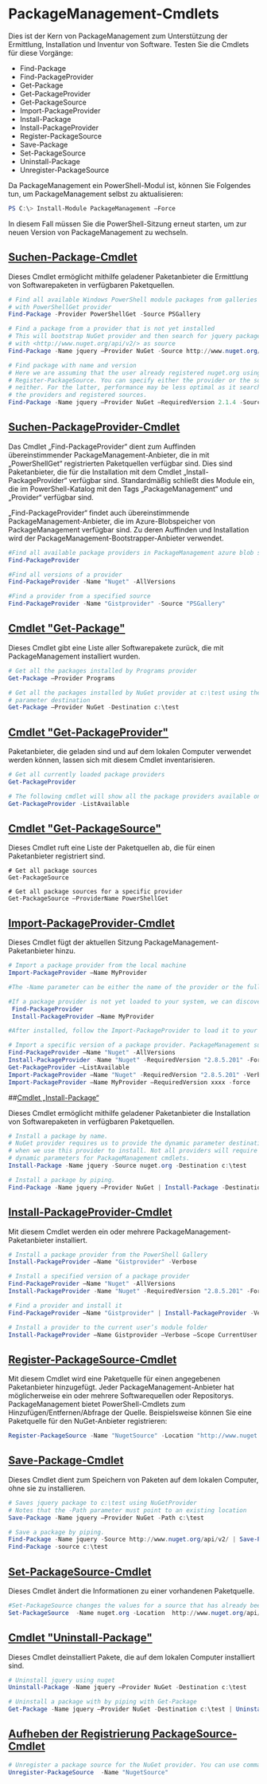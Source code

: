 # PackageManagement-Cmdlets
Dies ist der Kern von PackageManagement zum Unterstützung der Ermittlung, Installation und Inventur von Software. Testen Sie die Cmdlets für diese Vorgänge:
-   Find-Package
-   Find-PackageProvider
-   Get-Package
-   Get-PackageProvider
-   Get-PackageSource
-   Import-PackageProvider
-   Install-Package
-   Install-PackageProvider
-   Register-PackageSource
-   Save-Package
-   Set-PackageSource
-   Uninstall-Package
-   Unregister-PackageSource

Da PackageManagement ein PowerShell-Modul ist, können Sie Folgendes tun, um PackageManagement selbst zu aktualisieren:
```powershell
PS C:\> Install-Module PackageManagement –Force
```
In diesem Fall müssen Sie die PowerShell-Sitzung erneut starten, um zur neuen Version von PackageManagement zu wechseln.

## [Suchen-Package-Cmdlet](https://technet.microsoft.com/en-us/library/dn890709.aspx)
Dieses Cmdlet ermöglicht mithilfe geladener Paketanbieter die Ermittlung von Softwarepaketen in verfügbaren Paketquellen.
```powershell
# Find all available Windows PowerShell module packages from galleries registered
# with PowerShellGet provider
Find-Package -Provider PowerShellGet -Source PSGallery

# Find a package from a provider that is not yet installed
# This will bootstrap NuGet provider and then search for jquery package using NuGet
# with <http://www.nuget.org/api/v2/> as source
Find-Package -Name jquery –Provider NuGet -Source http://www.nuget.org/api/v2/

# Find package with name and version
# Here we are assuming that the user already registered nuget.org using
# Register-PackageSource. You can specify either the provider or the source, or
# neither. For the latter, performance may be less optimal as it searches through all
# the providers and registered sources.
Find-Package -Name jquery –Provider NuGet –RequiredVersion 2.1.4 -Source nuget.org
```

## [Suchen-PackageProvider-Cmdlet](https://technet.microsoft.com/en-us/library/mt676544.aspx)
Das Cmdlet „Find-PackageProvider“ dient zum Auffinden übereinstimmender PackageManagement-Anbieter, die in mit „PowerShellGet“ registrierten Paketquellen verfügbar sind. Dies sind Paketanbieter, die für die Installation mit dem Cmdlet „Install-PackageProvider“ verfügbar sind. Standardmäßig schließt dies Module ein, die im PowerShell-Katalog mit den Tags „PackageManagement“ und „Provider“ verfügbar sind. 

„Find-PackageProvider“ findet auch übereinstimmende PackageManagement-Anbieter, die im Azure-Blobspeicher von PackageManagement verfügbar sind. Zu deren Auffinden und Installation wird der PackageManagement-Bootstrapper-Anbieter verwendet.
```powershell
#Find all available package providers in PackageManagement azure blob store as well as in PowerShellGallery.com
Find-PackageProvider

#Find all versions of a provider
Find-PackageProvider -Name "Nuget" -AllVersions

#Find a provider from a specified source
Find-PackageProvider -Name "Gistprovider" -Source "PSGallery"
```

## [Cmdlet "Get-Package"](https://technet.microsoft.com/en-us/library/dn890704.aspx)
Dieses Cmdlet gibt eine Liste aller Softwarepakete zurück, die mit PackageManagement installiert wurden.
```powershell
# Get all the packages installed by Programs provider
Get-Package –Provider Programs

# Get all the packages installed by NuGet provider at c:\test using the dynamic
# parameter destination
Get-Package –Provider NuGet -Destination c:\test
```

## [Cmdlet "Get-PackageProvider"](https://technet.microsoft.com/en-us/library/dn890703.aspx)
Paketanbieter, die geladen sind und auf dem lokalen Computer verwendet werden können, lassen sich mit diesem Cmdlet inventarisieren.
```powershell
# Get all currently loaded package providers
Get-PackageProvider

# The following cmdlet will show all the package providers available on the machine (including those that are not loaded):
Get-PackageProvider -ListAvailable
```

## [Cmdlet "Get-PackageSource"](https://technet.microsoft.com/en-us/library/dn890705.aspx)
Dieses Cmdlet ruft eine Liste der Paketquellen ab, die für einen Paketanbieter registriert sind.
```powershelll
# Get all package sources
Get-PackageSource

# Get all package sources for a specific provider
Get-PackageSource –ProviderName PowerShellGet
```

## [Import-PackageProvider-Cmdlet](https://technet.microsoft.com/en-us/library/mt676545.aspx)
Dieses Cmdlet fügt der aktuellen Sitzung PackageManagement-Paketanbieter hinzu.
```powershell
# Import a package provider from the local machine
Import-PackageProvider –Name MyProvider

#The -Name parameter can be either the name of the provider or the full path to the provider. Currently, we support .dll, .exe and.psm1 for the full path case. If the name of the provider is used for the -Name parameter, then additional version parameters such as -RequiredVersion, -MinimumVersion and -MaximumVersion may be specified. Otherwise, the latest version of the provider will be imported.

#If a package provider is not yet loaded to your system, we can discover and install on-demand. You can use explicit discovery and install cmdlets to do so:
 Find-PackageProvider
 Install-PackageProvider –Name MyProvider

#After installed, follow the Import-PackageProvider to load it to your system.

# Import a specific version of a package provider. PackageManagement supports installations of multiple versions of a package provider using PackageProvider cmdlets (not by bootstrapper provider). You can install another version of a package provider given that you already have one up running by:
Find-PackageProvider –Name "Nuget" -AllVersions
Install-PackageProvider -Name "Nuget" -RequiredVersion "2.8.5.201" -Force
Get-PackageProvider –ListAvailable
Import-PackageProvider –Name "Nuget" -RequiredVersion "2.8.5.201" -Verbose
Import-PackageProvider –Name MyProvider –RequiredVersion xxxx -force
```

##[Cmdlet „Install-Package“](https://technet.microsoft.com/en-us/library/dn890711.aspx)

Dieses Cmdlet ermöglicht mithilfe geladener Paketanbieter die Installation von Softwarepaketen in verfügbaren Paketquellen.
```powershell
# Install a package by name.
# NuGet provider requires us to provide the dynamic parameter destination path
# when we use this provider to install. Not all providers will require you to supply
# dynamic parameters for PackageManagement cmdlets.
Install-Package -Name jquery -Source nuget.org -Destination c:\test

# Install a package by piping.
Find-Package -Name jquery –Provider NuGet | Install-Package -Destination c:\test
```

## [Install-PackageProvider-Cmdlet](https://technet.microsoft.com/en-us/library/mt676543.aspx)
Mit diesem Cmdlet werden ein oder mehrere PackageManagement-Paketanbieter installiert.
```powershell
# Install a package provider from the PowerShell Gallery
Install-PackageProvider –Name "Gistprovider" -Verbose

# Install a specified version of a package provider
Find-PackageProvider –Name "Nuget" -AllVersions
Install-PackageProvider -Name "Nuget" -RequiredVersion "2.8.5.201" -Force

# Find a provider and install it
Find-PackageProvider –Name "Gistprovider" | Install-PackageProvider -Verbose

# Install a provider to the current user’s module folder
Install-PackageProvider –Name Gistprovider –Verbose –Scope CurrentUser
```

## [Register-PackageSource-Cmdlet](https://technet.microsoft.com/en-us/library/dn890701.aspx)
Mit diesem Cmdlet wird eine Paketquelle für einen angegebenen Paketanbieter hinzugefügt.
Jeder PackageManagement-Anbieter hat möglicherweise ein oder mehrere Softwarequellen oder Repositorys. PackageManagement bietet PowerShell-Cmdlets zum Hinzufügen/Entfernen/Abfrage der Quelle. Beispielsweise können Sie eine Paketquelle für den NuGet-Anbieter registrieren:
```powershell
Register-PackageSource -Name "NugetSource" -Location "http://www.nuget.org/api/v2" –ProviderName nuget
```

## [Save-Package-Cmdlet](https://technet.microsoft.com/en-us/library/dn890708.aspx)
Dieses Cmdlet dient zum Speichern von Paketen auf dem lokalen Computer, ohne sie zu installieren.
```powershell
# Saves jquery package to c:\test using NuGetProvider
# Notes that the -Path parameter must point to an existing location
Save-Package -Name jquery –Provider NuGet -Path c:\test

# Save a package by piping.
Find-Package -Name jquery -Source http://www.nuget.org/api/v2/ | Save-Package -Path c:\test
Find-Package -source c:\test
```

## [Set-PackageSource-Cmdlet](https://technet.microsoft.com/en-us/library/dn890710.aspx)
Dieses Cmdlet ändert die Informationen zu einer vorhandenen Paketquelle. 
```powershell
#Set-PackageSource changes the values for a source that has already been registered by running the Register-PackageSource cmdlet. By #running Set-PackageSource, you can change the source name and location.
Set-PackageSource  -Name nuget.org -Location  http://www.nuget.org/api/v2 -NewName nuget2 -NewLocation https://www.nuget.org/api/v2 
```

## [Cmdlet "Uninstall-Package"](https://technet.microsoft.com/en-us/library/dn890702.aspx)
Dieses Cmdlet deinstalliert Pakete, die auf dem lokalen Computer installiert sind.
```powershell
# Uninstall jquery using nuget
Uninstall-Package -Name jquery –Provider NuGet -Destination c:\test

# Uninstall a package with by piping with Get-Package
Get-Package -Name jquery –Provider NuGet -Destination c:\test | Uninstall-Package
```

## [Aufheben der Registrierung PackageSource-Cmdlet](https://technet.microsoft.com/en-us/library/dn890707.aspx)
```powershell
# Unregister a package source for the NuGet provider. You can use command Unregister-PackageSource, to disconnect with a repository, and Get-PackageSource, to discover what the repositories are associated with that provider.
Unregister-PackageSource  -Name "NugetSource"
```


<!--HONumber=Oct16_HO1-->



